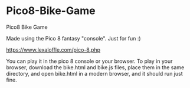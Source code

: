 # Pico8-Bike-Game
Pico8 Bike Game

Made using the Pico 8 fantasy "console". Just for fun :)

https://www.lexaloffle.com/pico-8.php

You can play it in the pico 8 console or your browser. To play in your browser, download the bike.html and bike.js files, place them in the same directory, and open bike.html in a modern browser, and it should run just fine.
